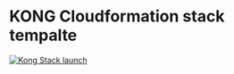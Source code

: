 # KONG Cloudformation stack tempalte

[![Kong Stack launch][kong-stack-badge]][kong-stack-url]




[kong-stack-url]: https://console.aws.amazon.com/cloudformation/home?region=us-east-1#/stacks/new?stackName=kong-elb-cassandra&templateURL=https:%2F%2Fs3.amazonaws.com%2Fkong-cf-templates%2Fkong-elb-cassandra.template

[kong-stack-badge]: https://s3.amazonaws.com/cloudformation-examples/cloudformation-launch-stack.png


